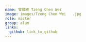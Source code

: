 ```yaml
---
name: 曾晨維 Tzeng Chen Wei    
image: images/Tzeng Chen Wei   .jpg 
role: master
group: alum
links:
  github: link_to_github 
---
```

